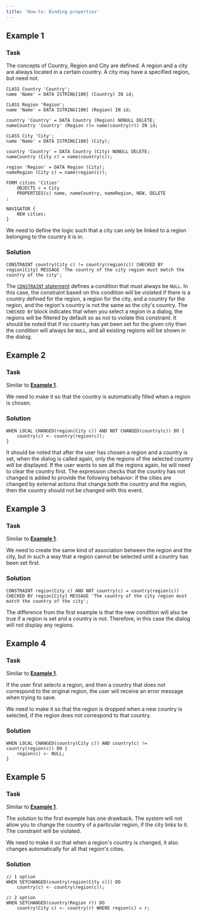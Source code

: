 ```yaml
---
title: 'How-to: Binding properties'
---
```


## Example 1

### Task

The concepts of Country, Region and City are defined. A region and a city are always located in a certain country. A city may have a specified region, but need not.

```lsf
CLASS Country 'Country';
name 'Name' = DATA ISTRING[100] (Country) IN id;

CLASS Region 'Region';
name 'Name' = DATA ISTRING[100] (Region) IN id;

country 'Country' = DATA Country (Region) NONULL DELETE;
nameCountry 'Country' (Region r)= name(country(r)) IN id;

CLASS City 'City';
name 'Name' = DATA ISTRING[100] (City);

country 'Country' = DATA Country (City) NONULL DELETE;
nameCountry (City c) = name(country(c));

region 'Region' = DATA Region (City);
nameRegion (City c) = name(region(c));

FORM cities 'Cities'
    OBJECTS c = City
    PROPERTIES(c) name, nameCountry, nameRegion, NEW, DELETE
;

NAVIGATOR {
    NEW cities;
}
```

We need to define the logic such that a city can only be linked to a region belonging to the country it is in.

### Solution

```lsf
CONSTRAINT country(City c) != country(region(c)) CHECKED BY region[City] MESSAGE 'The country of the city region must match the country of the city';
```

The [`CONSTRAINT` statement](CONSTRAINT_statement.md) defines a condition that must always be `NULL`. In this case, the constraint based on this condition will be violated if there is a country defined for the region, a region for the city, and a country for the region, and the region's country is not the same as the city's country. The `CHECKED BY` block indicates that when you select a region in a dialog, the regions will be filtered by default so as not to violate this constraint. It should be noted that if no country has yet been set for the given city then the condition will always be `NULL`, and all existing regions will be shown in the dialog.

## Example 2

### Task

Similar to [**Example 1**](#example-1).

We need to make it so that the country is automatically filled when a region is chosen.

### Solution

```lsf
WHEN LOCAL CHANGED(region(City c)) AND NOT CHANGED(country(c)) DO {
    country(c) <- country(region(c));
}
```

It should be noted that after the user has chosen a region and a country is set, when the dialog is called again, only the regions of the selected country will be displayed. If the user wants to see all the regions again, he will need to clear the country first. The expression checks that the country has not changed is added to provide the following behavior: if the cities are changed by external actions that change both the country and the region, then the country should not be changed with this event.

## Example 3

### Task

Similar to [**Example 1**](#example-1).

We need to create the same kind of association between the region and the city, but in such a way that a region cannot be selected until a country has been set first.

### Solution

```lsf
CONSTRAINT region(City c) AND NOT country(c) = country(region(c)) CHECKED BY region[City] MESSAGE 'The country of the city region must match the country of the city';
```

The difference from the first example is that the new condition will also be true if a region is set and a country is not. Therefore, in this case the dialog will not display any regions.

## Example 4

### Task

Similar to [**Example 1**](#example-1).

If the user first selects a region, and then a country that does not correspond to the original region, the user will receive an error message when trying to save.

We need to make it so that the region is dropped when a new country is selected, if the region does not correspond to that country.

### Solution

```lsf
WHEN LOCAL CHANGED(country(City c)) AND country(c) != country(region(c)) DO {
    region(c) <- NULL;
}
```

## Example 5

### Task

Similar to [**Example 1**](#example-1).

The solution to the first example has one drawback. The system will not allow you to change the country of a particular region, if the city links to it. The constraint will be violated.

We need to make it so that when a region's country is changed, it also changes automatically for all that region's cities.

### Solution

```lsf
// 1 option
WHEN SETCHANGED(country(region(City c))) DO
    country(c) <- country(region(c));

// 2 option
WHEN SETCHANGED(country(Region r)) DO
    country(City c) <- country(r) WHERE region(c) = r;
```
